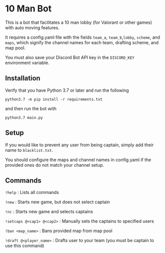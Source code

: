 # 10 Man Bot
This is a bot that facilitates a 10 man lobby (for Valorant or other games) with auto moving features.

It requires a config.yaml file with the fields `team_a`, `team_b`,`lobby`, `scheme`, and `maps`, which signify the channel names for each team, drafting scheme, and map pool.

You must also save your Discord Bot API key in the `DISCORD_KEY` environment variable.

## Installation

Verify that you have Python 3.7 or later and run the following

```python3.7 -m pip install -r requirements.txt```

and then run the bot with

```python3.7 main.py```

## Setup

If you would like to prevent any user from being captain, simply add their name to `blacklist.txt`.

You should configure the maps and channel names in config.yaml if the provided ones do not match your channel setup.

## Commands

`!help` : Lists all commands

`!new`  : Starts new game, but does not select captain

`!nc`    : Starts new game and selects captains

`!setcaps @<cap1> @<cap2>` : Manually sets the captains to specified users

`!ban <map_name>` : Bans provided map from map pool

`!draft @<player_name>` : Drafts user to your team (you must be captain to use this command)
